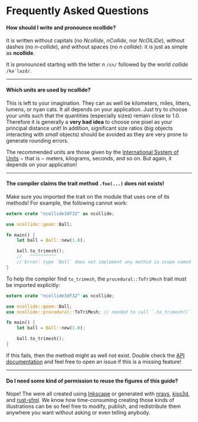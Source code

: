 # Frequently Asked Questions

#### How should I write and pronounce **ncollide**?

It is written without capitals (no _Ncollide_, _nCollide_, nor _NcOlLiDe_),
without dashes (no _n-collide_), and without spaces (no _n collide_): it is
just as simple as **ncollide**.

It is pronounced starting with the letter _n_ `/ɛn/` followed by the world
_collide_ `/kəˈlaɪd/`.

--------

#### Which units are used by **ncollide**?

This is left to your imagination. They can as well be kilometers, miles,
litters, lumens, or nyan cats. It all depends on your application. Just try to
choose your units such that the quantities (especially sizes) remain close
to 1.0. Therefore it is generally a **very bad idea** to choose one pixel as
your principal distance unit! In addition, significant size ratios (_big_
objects interacting with _small_ objects) should be avoided as they are very
prone to generate rounding errors.

The recommended units are those given by the [International System of
Units](http://en.wikipedia.org/wiki/International_System_of_Units) − that is −
meters, kilograms, seconds, and so on. But again, it depends on your
application!

--------

#### The compiler claims the trait method `.foo(...)` does not exists!

Make sure you imported the trait on the module that uses one of its methods!
For example, the following cannot work:


```rust
extern crate "ncollide3df32" as ncollide;

use ncollide::geom::Ball;

fn main() {
    let ball = Ball::new(1.0);

    ball.to_trimesh();
    //   ^^^^^^^^^^
    // Error: type `Ball` does not implement any method in scope named `to_trimesh`.
}
```

To help the compiler find `to_trimesh`, the `procedural::ToTriMesh` trait must
be imported explicitly:

```rust
extern crate "ncollide3df32" as ncollide;

use ncollide::geom::Ball;
use ncollide::procedural::ToTriMesh; // needed to call `.to_trimesh()`.

fn main() {
    let ball = Ball::new(1.0);

    ball.to_trimesh();
}
```

If this fails, then the method might as well not exist. Double check the [API
documentation](../index.html#about_this_guide) and feel free to open an issue
if this is a missing feature!

--------

#### Do I need some kind of permission to reuse the figures of this guide?

Nope! The were all created using [Inkscape](http://www.inkscape.org/) or
generated with [nrays](http://github.com/sebcrozet/nrays),
[kiss3d](http://github.com/sebcrozet/kiss3d), and
[rust-sfml](http://github.com/JeremyLetang/rust-sfml). We know how
time-consuming creating those kinds of illustrations can be so feel free to
modify, publish, and redistribute them anywhere you want without asking or even
telling anybody.
